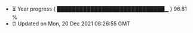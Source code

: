 - ⏳ Year progress { █████████████████████████████▁ } 96.81 %
- ⏰ Updated on Mon, 20 Dec 2021 08:26:55 GMT

